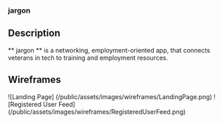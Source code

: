 ### jargon

## Description
** jargon ** is a networking, employment-oriented app, that connects veterans in tech to training and employment resources.

## Wireframes
![Landing Page] (/public/assets/images/wireframes/LandingPage.png)
![Registered User Feed] (/public/assets/images/wireframes/RegisteredUserFeed.png)
